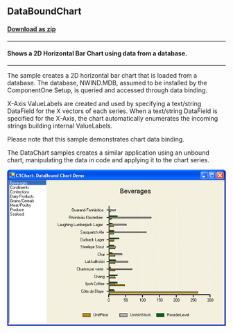 ## DataBoundChart
#### [Download as zip](https://grapecity.github.io/DownGit/#/home?url=https://github.com/GrapeCity/ComponentOne-WinForms-Samples/tree/master/NetFramework\Charts\VB\DataBoundChart)
____
#### Shows a 2D Horizontal Bar Chart using data from a database.
____
The sample creates a 2D horizontal bar chart that is loaded from a database.
The database, NWIND.MDB, assumed to be installed by the ComponentOne Setup, is queried and accessed through data binding.

X-Axis ValueLabels are created and used by specifying a text/string DataField for the X vectors of each series.
When a text/string DataField is specified for the X-Axis, the chart automatically enumerates the incoming strings building internal ValueLabels.

Please note that this sample demonstrates chart data binding.

The DataChart samples creates a similar application using an unbound chart, manipulating the data in code and applying it to the chart series.

![screenshot](screenshot.png)
